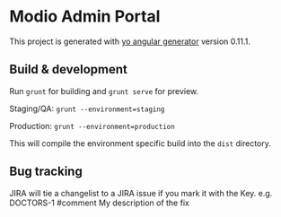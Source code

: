 # Modio Admin Portal

This project is generated with [yo angular generator](https://github.com/yeoman/generator-angular)
version 0.11.1.

## Build & development

Run `grunt` for building and `grunt serve` for preview.

Staging/QA: `grunt --environment=staging`

Production: `grunt --environment=production`

This will compile the environment specific build into the `dist` directory.

## Bug tracking

JIRA will tie a changelist to a JIRA issue if you mark it with the Key. e.g.
DOCTORS-1 #comment My description of the fix
